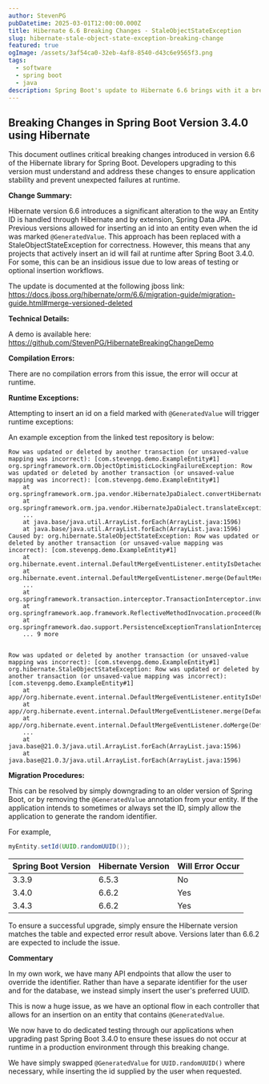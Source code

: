 ```yaml
---
author: StevenPG
pubDatetime: 2025-03-01T12:00:00.000Z
title: Hibernate 6.6 Breaking Changes - StaleObjectStateException
slug: hibernate-stale-object-state-exception-breaking-change
featured: true
ogImage: /assets/3af54ca0-32eb-4af8-8540-d43c6e9565f3.png
tags:
  - software
  - spring boot
  - java
description: Spring Boot's update to Hibernate 6.6 brings with it a breaking change that could silently cause issues in projects using it.
---
```


## Breaking Changes in Spring Boot Version 3.4.0 using Hibernate

This document outlines critical breaking changes introduced in version 6.6 of the Hibernate library for Spring Boot. 
Developers upgrading to this version must understand and address these changes to ensure application stability and 
prevent unexpected failures at runtime.

**Change Summary:**

Hibernate version 6.6 introduces a significant alteration to the way an Entity ID is handled through Hibernate and by extension, Spring Data JPA.
Previous versions allowed for inserting an id into an entity even when the id was marked `@GeneratedValue`. 
This approach has been replaced with a StaleObjectStateException for correctness. However, this means that
any projects that actively insert an id will fail at runtime after Spring Boot 3.4.0. For some, this can be an
insidious issue due to low areas of testing or optional insertion workflows.

The update is documented at the following jboss link: https://docs.jboss.org/hibernate/orm/6.6/migration-guide/migration-guide.html#merge-versioned-deleted

**Technical Details:**

A demo is available here: https://github.com/StevenPG/HibernateBreakingChangeDemo

**Compilation Errors:**

There are no compilation errors from this issue, the error will occur at runtime.

**Runtime Exceptions:**

Attempting to insert an id on a field marked with `@GeneratedValue` will trigger runtime exceptions:

An example exception from the linked test repository is below:

```
Row was updated or deleted by another transaction (or unsaved-value mapping was incorrect): [com.stevenpg.demo.ExampleEntity#1]
org.springframework.orm.ObjectOptimisticLockingFailureException: Row was updated or deleted by another transaction (or unsaved-value mapping was incorrect): [com.stevenpg.demo.ExampleEntity#1]
	at org.springframework.orm.jpa.vendor.HibernateJpaDialect.convertHibernateAccessException(HibernateJpaDialect.java:325)
	at org.springframework.orm.jpa.vendor.HibernateJpaDialect.translateExceptionIfPossible(HibernateJpaDialect.java:244)
	...
	at java.base/java.util.ArrayList.forEach(ArrayList.java:1596)
	at java.base/java.util.ArrayList.forEach(ArrayList.java:1596)
Caused by: org.hibernate.StaleObjectStateException: Row was updated or deleted by another transaction (or unsaved-value mapping was incorrect): [com.stevenpg.demo.ExampleEntity#1]
	at org.hibernate.event.internal.DefaultMergeEventListener.entityIsDetached(DefaultMergeEventListener.java:426)
	at org.hibernate.event.internal.DefaultMergeEventListener.merge(DefaultMergeEventListener.java:214)
	...
	at org.springframework.transaction.interceptor.TransactionInterceptor.invoke(TransactionInterceptor.java:119)
	at org.springframework.aop.framework.ReflectiveMethodInvocation.proceed(ReflectiveMethodInvocation.java:184)
	at org.springframework.dao.support.PersistenceExceptionTranslationInterceptor.invoke(PersistenceExceptionTranslationInterceptor.java:138)
	... 9 more


Row was updated or deleted by another transaction (or unsaved-value mapping was incorrect): [com.stevenpg.demo.ExampleEntity#1]
org.hibernate.StaleObjectStateException: Row was updated or deleted by another transaction (or unsaved-value mapping was incorrect): [com.stevenpg.demo.ExampleEntity#1]
	at app//org.hibernate.event.internal.DefaultMergeEventListener.entityIsDetached(DefaultMergeEventListener.java:426)
	at app//org.hibernate.event.internal.DefaultMergeEventListener.merge(DefaultMergeEventListener.java:214)
	at app//org.hibernate.event.internal.DefaultMergeEventListener.doMerge(DefaultMergeEventListener.java:152)
	...
	at java.base@21.0.3/java.util.ArrayList.forEach(ArrayList.java:1596)
	at java.base@21.0.3/java.util.ArrayList.forEach(ArrayList.java:1596)
```

**Migration Procedures:**

This can be resolved by simply downgrading to an older version of Spring Boot, or by removing the `@GeneratedValue` annotation
from your entity. If the application intends to sometimes or always set the ID, simply allow the application to generate
the random identifier.

For example,

```java
myEntity.setId(UUID.randomUUID());
```

| Spring Boot Version | Hibernate Version | Will Error Occur |
|---------------------|-------------------|------------------|
| 3.3.9               | 6.5.3             | No               |
| 3.4.0               | 6.6.2             | Yes              |
| 3.4.3               | 6.6.2             | Yes              |

To ensure a successful upgrade, simply ensure the Hibernate version matches the table and expected error
result above. Versions later than 6.6.2 are expected to include the issue.

**Commentary**

In my own work, we have many API endpoints that allow the user to override the identifier. Rather than have
a separate identifier for the user and for the database, we instead simply insert the user's preferred UUID.

This is now a huge issue, as we have an optional flow in each controller that allows for an insertion on an
entity that contains `@GeneratedValue`.

We now have to do dedicated testing through our applications when upgrading past Spring Boot 3.4.0 to ensure these
issues do not occur at runtime in a production environment through this breaking change.

We have simply swapped `@GeneratedValue` for `UUID.randomUUID()` where necessary, while inserting the id supplied
by the user when requested.
